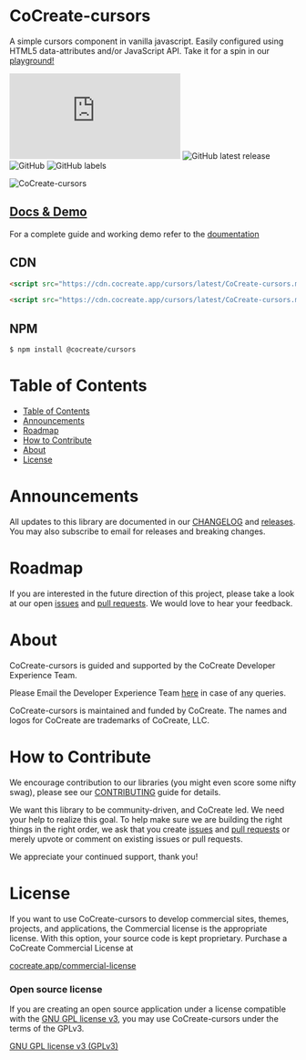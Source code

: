 # CoCreate-cursors

A simple cursors component in vanilla javascript. Easily configured using HTML5 data-attributes and/or JavaScript API. Take it for a spin in our [playground!](https://cocreate.app/docs/cursors)

![GitHub file size in bytes](https://img.shields.io/github/size/CoCreate-app/CoCreate-cursors/dist/CoCreate-cursors.min.js?label=minified%20size&style=for-the-badge)
![GitHub latest release](https://img.shields.io/github/v/release/CoCreate-app/CoCreate-cursors?style=for-the-badge)
![GitHub](https://img.shields.io/github/license/CoCreate-app/CoCreate-cursors?style=for-the-badge)
![GitHub labels](https://img.shields.io/github/labels/CoCreate-app/CoCreate-cursors/help%20wanted?style=for-the-badge)

![CoCreate-cursors](https://cdn.cocreate.app/docs/CoCreate-cursors.gif)

## [Docs & Demo](https://cocreate.app/docs/cursors)

For a complete guide and working demo refer to the [doumentation](https://cocreate.app/docs/cursors)

## CDN

```html
<script src="https://cdn.cocreate.app/cursors/latest/CoCreate-cursors.min.js"></script>
```

```html
<script src="https://cdn.cocreate.app/cursors/latest/CoCreate-cursors.min.css"></script>
```

## NPM

```shell
$ npm install @cocreate/cursors
```

# Table of Contents

- [Table of Contents](#table-of-contents)
- [Announcements](#announcements)
- [Roadmap](#roadmap)
- [How to Contribute](#how-to-contribute)
- [About](#about)
- [License](#license)

<a name="announcements"></a>

# Announcements

All updates to this library are documented in our [CHANGELOG](https://github.com/CoCreate-app/CoCreate-cursors/blob/master/CHANGELOG.md) and [releases](https://github.com/CoCreate-app/CoCreate-cursors/releases). You may also subscribe to email for releases and breaking changes.

<a name="roadmap"></a>

# Roadmap

If you are interested in the future direction of this project, please take a look at our open [issues](https://github.com/CoCreate-app/CoCreate-cursors/issues) and [pull requests](https://github.com/CoCreate-app/CoCreate-cursors/pulls). We would love to hear your feedback.

<a name="about"></a>

# About

CoCreate-cursors is guided and supported by the CoCreate Developer Experience Team.

Please Email the Developer Experience Team [here](mailto:develop@cocreate.app) in case of any queries.

CoCreate-cursors is maintained and funded by CoCreate. The names and logos for CoCreate are trademarks of CoCreate, LLC.

<a name="contribute"></a>

# How to Contribute

We encourage contribution to our libraries (you might even score some nifty swag), please see our [CONTRIBUTING](https://github.com/CoCreate-app/CoCreate-cursors/blob/master/CONTRIBUTING.md) guide for details.

We want this library to be community-driven, and CoCreate led. We need your help to realize this goal. To help make sure we are building the right things in the right order, we ask that you create [issues](https://github.com/CoCreate-app/CoCreate-cursors/issues) and [pull requests](https://github.com/CoCreate-app/CoCreate-cursors/pulls) or merely upvote or comment on existing issues or pull requests.

We appreciate your continued support, thank you!

# License

If you want to use CoCreate-cursors to develop commercial sites, themes, projects, and applications, the Commercial license is the appropriate license. With this option, your source code is kept proprietary. Purchase a CoCreate Commercial License at 

[cocreate.app/commercial-license](https://cocreate.app/#commercial-license)

### Open source license

If you are creating an open source application under a license compatible with the [GNU GPL license v3](https://www.gnu.org/licenses/gpl-3.0.html), you may use CoCreate-cursors under the terms of the GPLv3.

[GNU GPL license v3 (GPLv3)](https://github.com/CoCreate-app/CoCreate-text/blob/master/LICENSE)
